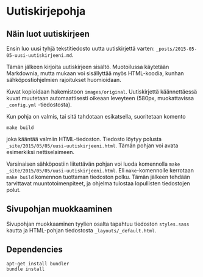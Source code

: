 # Uutiskirjepohja

## Näin luot uutiskirjeen
Ensin luo uusi tyhjä tekstitiedosto uutta uutiskirjettä varten: `_posts/2015-05-05-uusi-uutiskirjeeni.md`.

Tämän jälkeen kirjoita uutiskirjeen sisältö. Muotoilussa käytetään Markdownia, mutta mukaan voi sisällyttää myös HTML-koodia, kunhan sähköpostiohjelmien rajoitukset huomioidaan.

Kuvat kopioidaan hakemistoon `images/original`. Uutiskirjettä käännettäessä kuvat muutetaan automaattisesti oikeaan leveyteen (580px, muokattavissa `_config.yml` -tiedostosta).

Kun pohja on valmis, tai sitä tahdotaan esikatsella, suoritetaan komento

    make build

joka kääntää valmiin HTML-tiedoston. Tiedosto löytyy polusta `_site/2015/05/05/uusi-uutiskirjeeni.html`. Tämän pohjan voi avata esimerkiksi nettiselaimeen.

Varsinaisen sähköpostiin liitettävän pohjan voi luoda komennolla `make _site/2015/05/05/uusi-uutiskirjeeni.html`. Eli `make`-komennolle kerrotaan `make build` komennon tuottaman tiedoston polku. Tämän jälkeen tehdään tarvittavat muuntotoimenpiteet, ja ohjelma tulostaa lopullisten tiedostojen polut.


## Sivupohjan muokkaaminen
Sivupohjan muokkaaminen tyylien osalta tapahtuu tiedoston `styles.sass` kautta ja HTML-pohjan tiedostosta `_layouts/_default.html`.


## Dependencies

    apt-get install bundler
    bundle install
